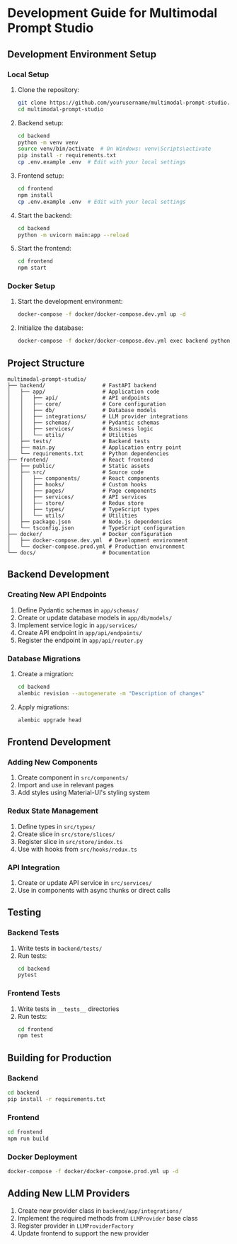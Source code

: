 # Development Guide for Multimodal Prompt Studio

## Development Environment Setup

### Local Setup

1. Clone the repository:
   ```bash
   git clone https://github.com/yourusername/multimodal-prompt-studio.git
   cd multimodal-prompt-studio
   ```

2. Backend setup:
   ```bash
   cd backend
   python -m venv venv
   source venv/bin/activate  # On Windows: venv\Scripts\activate
   pip install -r requirements.txt
   cp .env.example .env  # Edit with your local settings
   ```

3. Frontend setup:
   ```bash
   cd frontend
   npm install
   cp .env.example .env  # Edit with your local settings
   ```

4. Start the backend:
   ```bash
   cd backend
   python -m uvicorn main:app --reload
   ```

5. Start the frontend:
   ```bash
   cd frontend
   npm start
   ```

### Docker Setup

1. Start the development environment:
   ```bash
   docker-compose -f docker/docker-compose.dev.yml up -d
   ```

2. Initialize the database:
   ```bash
   docker-compose -f docker/docker-compose.dev.yml exec backend python init_db.py
   ```

## Project Structure

```
multimodal-prompt-studio/
├── backend/                  # FastAPI backend
│   ├── app/                  # Application code
│   │   ├── api/              # API endpoints
│   │   ├── core/             # Core configuration
│   │   ├── db/               # Database models
│   │   ├── integrations/     # LLM provider integrations
│   │   ├── schemas/          # Pydantic schemas
│   │   ├── services/         # Business logic
│   │   └── utils/            # Utilities
│   ├── tests/                # Backend tests
│   ├── main.py               # Application entry point
│   └── requirements.txt      # Python dependencies
├── frontend/                 # React frontend
│   ├── public/               # Static assets
│   ├── src/                  # Source code
│   │   ├── components/       # React components
│   │   ├── hooks/            # Custom hooks
│   │   ├── pages/            # Page components
│   │   ├── services/         # API services
│   │   ├── store/            # Redux store
│   │   ├── types/            # TypeScript types
│   │   └── utils/            # Utilities
│   ├── package.json          # Node.js dependencies
│   └── tsconfig.json         # TypeScript configuration
├── docker/                   # Docker configuration
│   ├── docker-compose.dev.yml  # Development environment
│   └── docker-compose.prod.yml # Production environment
└── docs/                     # Documentation
```

## Backend Development

### Creating New API Endpoints

1. Define Pydantic schemas in `app/schemas/`
2. Create or update database models in `app/db/models/`
3. Implement service logic in `app/services/`
4. Create API endpoint in `app/api/endpoints/`
5. Register the endpoint in `app/api/router.py`

### Database Migrations

1. Create a migration:
   ```bash
   cd backend
   alembic revision --autogenerate -m "Description of changes"
   ```

2. Apply migrations:
   ```bash
   alembic upgrade head
   ```

## Frontend Development

### Adding New Components

1. Create component in `src/components/`
2. Import and use in relevant pages
3. Add styles using Material-UI's styling system

### Redux State Management

1. Define types in `src/types/`
2. Create slice in `src/store/slices/`
3. Register slice in `src/store/index.ts`
4. Use with hooks from `src/hooks/redux.ts`

### API Integration

1. Create or update API service in `src/services/`
2. Use in components with async thunks or direct calls

## Testing

### Backend Tests

1. Write tests in `backend/tests/`
2. Run tests:
   ```bash
   cd backend
   pytest
   ```

### Frontend Tests

1. Write tests in `__tests__` directories
2. Run tests:
   ```bash
   cd frontend
   npm test
   ```

## Building for Production

### Backend

```bash
cd backend
pip install -r requirements.txt
```

### Frontend

```bash
cd frontend
npm run build
```

### Docker Deployment

```bash
docker-compose -f docker/docker-compose.prod.yml up -d
```

## Adding New LLM Providers

1. Create new provider class in `backend/app/integrations/`
2. Implement the required methods from `LLMProvider` base class
3. Register provider in `LLMProviderFactory`
4. Update frontend to support the new provider
